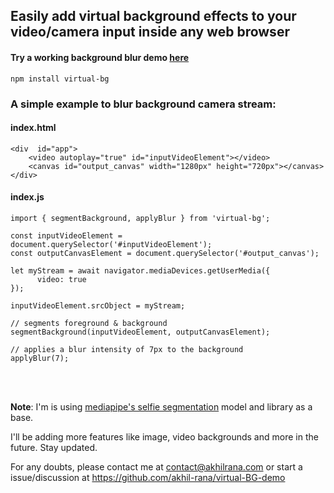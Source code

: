 ## Easily add virtual background effects to your video/camera input inside any web browser<br/>
#### Try a working background blur demo [here](http://demo.virtualbg.akhilrana.com/)<br/>



    npm install virtual-bg

### A simple example to blur background camera stream:<br/>

#### index.html
    <div  id="app">
        <video autoplay="true" id="inputVideoElement"></video>
        <canvas id="output_canvas" width="1280px" height="720px"></canvas>
    </div>


#### index.js

    import { segmentBackground, applyBlur } from 'virtual-bg';

    const inputVideoElement = document.querySelector('#inputVideoElement');
    const outputCanvasElement = document.querySelector('#output_canvas');

    let myStream = await navigator.mediaDevices.getUserMedia({
          video: true
    });

    inputVideoElement.srcObject = myStream;

    // segments foreground & background
    segmentBackground(inputVideoElement, outputCanvasElement);  

    // applies a blur intensity of 7px to the background 
    applyBlur(7); 
    

<br/><br/>

<b>Note</b>: I'm is using  [mediapipe's selfie segmentation](https://www.npmjs.com/package/@mediapipe/selfie_segmentation) model and library as a base. 

I'll be adding more features like image, video backgrounds and more in the future. Stay updated.

For any doubts, please contact me at contact@akhilrana.com or start a issue/discussion at https://github.com/akhil-rana/virtual-BG-demo